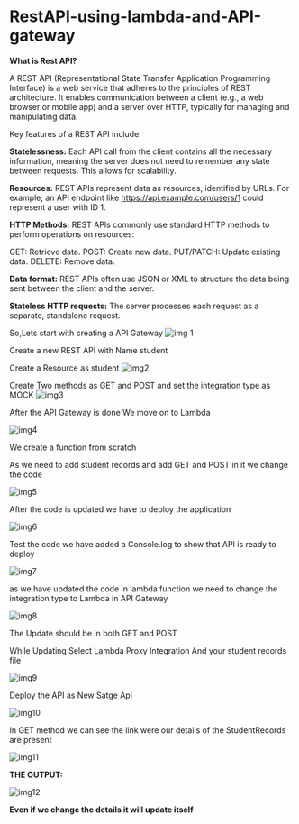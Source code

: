 # RestAPI-using-lambda-and-API-gateway
**What is Rest API?**

A REST API (Representational State Transfer Application Programming Interface) is a web service that adheres to the principles of REST architecture. It enables communication between a client (e.g., a web browser or mobile app) and a server over HTTP, typically for managing and manipulating data.

Key features of a REST API include:

**Statelessness:** Each API call from the client contains all the necessary information, meaning the server does not need to remember any state between requests. This allows for scalability.

**Resources:** REST APIs represent data as resources, identified by URLs. For example, an API endpoint like https://api.example.com/users/1 could represent a user with ID 1.

**HTTP Methods:** REST APIs commonly use standard HTTP methods to perform operations on resources:

GET: Retrieve data.
POST: Create new data.
PUT/PATCH: Update existing data.
DELETE: Remove data.

**Data format:** REST APIs often use JSON or XML to structure the data being sent between the client and the server.

**Stateless HTTP requests:** The server processes each request as a separate, standalone request.

So,Lets start with creating a API Gateway
![img 1](https://github.com/user-attachments/assets/5673871f-86e2-4024-a28b-014aa0b227bf)

Create a new REST API with Name student

Create a Resource as student 
![img2](https://github.com/user-attachments/assets/95b25ace-f870-4a15-9e2d-4608ec2cb2cd)

Create Two methods as GET and POST and set the integration type as MOCK 
![img3](https://github.com/user-attachments/assets/8be62d5d-856a-4484-8625-655f9f9d841e)

After the API Gateway is done We move on to Lambda  

![img4](https://github.com/user-attachments/assets/2b5a60bd-e455-4c58-9135-3b8ca0345ecd)

We create a function from scratch

As we need to add student records and add GET and POST in it we change the code

![img5](https://github.com/user-attachments/assets/4739f5ac-68d4-4cf3-9032-919ddb0e85e1)

After the code is updated we have to deploy the application

![img6](https://github.com/user-attachments/assets/b10dcb3a-7d15-46da-93a0-934e53812c15)

Test the code we have added a Console.log to show that API is ready to deploy

![img7](https://github.com/user-attachments/assets/a92d7a94-a4a1-4f0d-98cf-23ca3ff890cd)

as we have updated the code in lambda function we need to change the integration type to Lambda in API Gateway 

![img8](https://github.com/user-attachments/assets/2ecaca4e-d3f6-4def-9586-afe7444b0ebb)

The Update should be in both GET and POST 

While Updating Select Lambda Proxy Integration And your student records file

![img9](https://github.com/user-attachments/assets/8e168be8-f64e-4efd-ad89-1286058aded1)

Deploy the API as New Satge Api 

![img10](https://github.com/user-attachments/assets/2b60c134-1ae7-41e1-bbd7-afcaf430d005)

In GET method we can see the link were our details of the StudentRecords are present 

![img11](https://github.com/user-attachments/assets/d9748486-9b95-42e6-9e49-20e0a166e510)

****THE OUTPUT:****

![img12](https://github.com/user-attachments/assets/7c15bed6-16b7-422a-8817-9cf8910f618b)

**Even if we change the details it will update itself**
